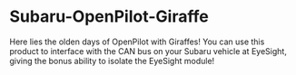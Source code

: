 # Subaru-OpenPilot-Giraffe
Here lies the olden days of OpenPilot with Giraffes! You can use this product to interface with the CAN bus on your Subaru vehicle at EyeSight, giving the bonus ability to isolate the EyeSight module!
